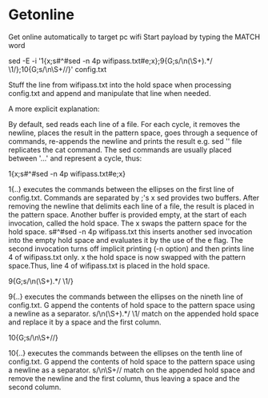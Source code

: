 # Getonline
Get online automatically to target pc wifi
Start payload by typing the MATCH word

sed -E -i '1{x;s#^#sed -n 4p wifipass.txt#e;x};9{G;s/\n(\S+).*/ \1/};10{G;s/\n\S+//}' config.txt 

Stuff the line from wifipass.txt into the hold space when processing config.txt and append and manipulate that line when needed.

A more explicit explanation:

By default, sed reads each line of a file. For each cycle, it removes the newline, places the result in the pattern space, goes through a sequence of commands, re-appends the newline and prints the result e.g. sed '' file replicates the cat command. The sed commands are usually placed between '...' and represent a cycle, thus:

1{x;s#^#sed -n 4p wifipass.txt#e;x}

1{..} executes the commands between the ellipses on the first line of config.txt. Commands are separated by ;'s
x sed provides two buffers. After removing the newline that delimits each line of a file, the result is placed in the pattern space. Another buffer is provided empty, at the start of each invocation, called the hold space. The x swaps the pattern space for the hold space.
s#^#sed -n 4p wifipass.txt this inserts another sed invocation into the empty hold space and evaluates it by the use of the e flag. The second invocation turns off implicit printing (-n option) and then prints line 4 of wifipass.txt only.
x the hold space is now swapped with the pattern space.Thus, line 4 of wifipass.txt is placed in the hold space.

9{G;s/\n(\S+).*/ \1/}

9{..} executes the commands between the ellipses on the nineth line of config.txt.
G append the contents of hold space to the pattern space using a newline as a separator.
s/\n(\S+).*/ \1/ match on the appended hold space and replace it by a space and the first column.

10{G;s/\n\S+//}

10{..} executes the commands between the ellipses on the tenth line of config.txt.
G append the contents of hold space to the pattern space using a newline as a separator.
s/\n\S+// match on the appended hold space and remove the newline and the first column, thus leaving a space and the second column. 
